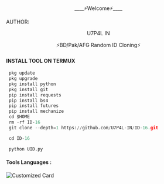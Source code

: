 <p align="center">
____⚡Welcome⚡____


AUTHOR:
<p align="center">
 U7P4L IN

</br>
<p align="center">
      ⚡BD/Pak/AFG Random ID Cloning⚡

</p>
  
#### INSTALL TOOL ON TERMUX
```python
 pkg update
 pkg upgrade
 pkg install python
 pkg install git
 pip install requests
 pip install bs4
 pip install futures
 pip install mechanize
 cd $HOME 
 rm -rf ID-16
 git clone --depth=1 https://github.com/U7P4L-IN/ID-16.git

 cd ID-16

 python UID.py
```

#### Tools Languages :

![Customized Card](https://github-readme-stats.vercel.app/api/pin?username=U7P4L-IN&repo=ID-16&title_color=fff&icon_color=f9f9f9&text_color=9f9f9f&bg_color=151515)
